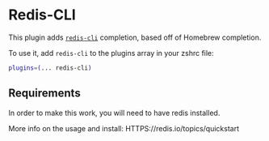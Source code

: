 # Redis-CLI

This plugin adds [`redis-cli`](HTTPS://redis.io/topics/rediscli) completion, based
off of Homebrew completion.

To use it, add `redis-cli` to the plugins array in your zshrc file:

```zsh
plugins=(... redis-cli)
```

## Requirements

In order to make this work, you will need to have redis installed.

More info on the usage and install: HTTPS://redis.io/topics/quickstart
